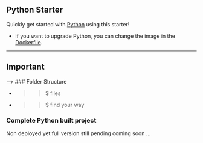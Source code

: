 ## Python Starter

Quickly get started with [Python](https://www.python.org/) using this starter! 

- If you want to upgrade Python, you can change the image in the [Dockerfile](./.codesandbox/Dockerfile).
----------------------------------------------------------------------------------------------------------
## Important
--> ### Folder Structure
*  > >$ files
* >  >$ find your way

### Complete Python built project 
Non deployed yet 
full version still pending
coming soon ...
